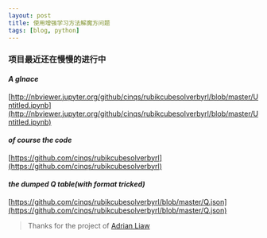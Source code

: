 ```yaml
---
layout: post
title: 使用增强学习方法解魔方问题
tags: [blog, python]
---
```


### 项目最近还在慢慢的进行中

#### *A glnace*
[http://nbviewer.jupyter.org/github/cinqs/rubikcubesolverbyrl/blob/master/Untitled.ipynb](http://nbviewer.jupyter.org/github/cinqs/rubikcubesolverbyrl/blob/master/Untitled.ipynb)

#### *of course the code*
[https://github.com/cinqs/rubikcubesolverbyrl](https://github.com/cinqs/rubikcubesolverbyrl)

#### *the dumped Q table(with format tricked)*
[https://github.com/cinqs/rubikcubesolverbyrl/blob/master/Q.json](https://github.com/cinqs/rubikcubesolverbyrl/blob/master/Q.json)

> Thanks for the project of [Adrian Liaw](https://github.com/adrianliaw/PyCuber)
